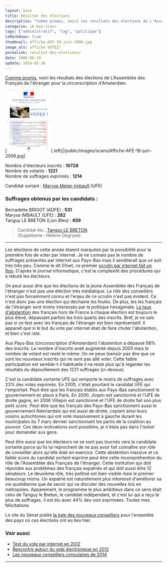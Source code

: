 ```yaml
---
layout: base
title: Résultat des élections
description: "Comme promis, voici les résultats des élections de L'Assemblée des Français de l'étranger pour la circonscription d'Amsterdam."
categorie: ik-ben-frans
tags: ["administratif", "tag", "politique"]
isMarkdown: true
thumbnail: Affiche-AFE-18-juin-2006.jpg
image_alt: affiche VOTEZ!
permalink: resultat-des-elections/
date: 2006-06-19
update: 2014-05-30
---
```


[Comme promis](/assemblee-francais-etranger), voici les résultats des élections de L'Assemblée des Français de l'étranger pour la circonscription d'Amsterdam.

[![affiche VOTEZ!](Affiche-AFE-18-juin-2006.jpg){.left}|/public/images/scans/Affiche-AFE-18-juin-2006.jpg]

Nombre d'électeurs inscrits : **10728**  
Nombre de votants : **1221**  
Nombre de suffrages exprimés : **1214**  

Candidat sortant : [Maryse Meijer-Imbault](http://assemblee-afe.fr/rubrique.php3?id_rubrique=22&ID_WEBUSER=138) (UFE)

### Suffrages obtenus par les candidats :
Bernadette BRIGOT (ADFE) : **531**  
Maryse IMBAULT (UFE) : **282**  
Tanguy LE BRETON (Lion Bleu) : **659**  

> Candidat élu : [Tanguy LE BRETON](http://www.deblauweleeuw.nl/candidats.htm)  
> (Suppléante : Hélène Degryse)
----

Les élections de cette année étaient marquées par la possibilité pour la première fois de voter par internet. Je ne connais pas le nombre de suffrages présentés par internet aux Pays-Bas mais il semblerait que ce soit très très peu. Comme le dit 01net, ce premier [scrutin par internet fait un flop](http://www.01net.com/editorial/318514/suffrage-universel/le-vote-par-internet-des-francais-a-l-etranger-fait-un-flop/). D'après le journal informatique, c'est la complexité des procédures qui a rebuté les électeurs.

On peut aussi dire que les élections de la jeune Assemblée des Français de l'étranger n'est pas une éléction très médiatique. Le rôle des conseillers n'est pas forcemment connu et l'enjeu de ce scrutin n'est pas évident. Ce n'est donc pas une élection qui déchaine les foules. De plus, les les français de l'étranger sont moins interessés par la politique hexagonale. [Le taux d'abstention](http://geoelections.free.fr/France/abstentions/abst.htm) des français hors de France à chaque élection est toujours le plus élevé, dépassant parfois les trois quarts des inscrits. Bref, je ne sais pas si ce test avec les français de l'étranger est bien représentatif. Il apparaît que si le but du vote par internet était de faire chuter l'abstention, et bien c'est raté.

Aux Pays-Bas (circonscription d'Amsterdam) l'abstention a dépassé 88% des inscrits. Le nombre d'inscrits avait augmenté depuis 2000 mais le nombre de votant est resté le même. On ne peux biensûr pas dire que ce sont les nouveaux inscrits qui ne sont pas allé voter. Cette faible participation est semble-t-il habituelle il ne reste plus qu'à regarder les résultats du dépouillement des 1221 suffrages (ci-dessus).

C'est la candidate sortante UFE qui remporte le moins de suffrages avec 23% des votes exprimés. En 2000, c'était pourtant le candidat UFE qui l'emportait. Peut-être que les français établis aux Pays-Bas sanctionnent le gouvernement en place à Paris. En 2000, Jospin est sanctionné et l'UFE de droite gagne, en 2006 Villepin est sanctionné et l'UFE de droite fait son plus petit score. Peut-être que les français des Pays-Bas sanctionnent aussi le gouvernement Néerlandais qui est aussi de droite, copiant ainsi leurs voisins autochtones qui ont voté massivement à gauche durant les municipales du 7 mars dernier sanctionnant les partis de la coalition au pouvoir. Ces deux motivations sont possibles, je n'étais pas dans l'isoloir pour demander aux gens. 

Peut être aussi que les électeurs ne se sont pas tournés vers la candidate sortante parce qu'ils lui reprochent de ne pas avoir fait connaître son rôle de conseiller alors qu'elle était en exercice. Cette abstention massive et ce faible score du candidat sortant exprime peut être cette incompréhention du rôle de l'Assemblée des Français de l'étranger. Cette institution qui doit répondre aux problèmes des français expatriés et qui doit aussi élire 12 sénateurs. Le deuxième rôle, très politisé est bien visible mais le premier beaucoup moins. Un expatrié est naturelement plus interessé d'améliorer sa vie quotidienne que de savoir qui va discuter des nouvelles lois en métropoles. Apparement, le programme le plus ambitieux dans ce sens était celui de Tanguy le Breton, le candidat indépendant, et c'est lui qui a reçu le plus de suffrages. Il est élu avec 44% des voix exprimées. Toutes mes félicitations.

Le site du Sénat publie [la liste des nouveaux conseillers](http://www.expatries.senat.fr/resultats_elections_AFE_juin2006.html) pour l'ensemble des pays où ces élections ont eu lieu hier.

### Voir aussi 
* [Test du vote par internet en 2012](/voter-par-internet)
* [Rencontre autour du vote électronique en 2012](/Rencontre-vote-electronique)
* [Les nouveaux conseillers consulaires de 2014](/Les-nouveaux-conseillers-consulaires)
---